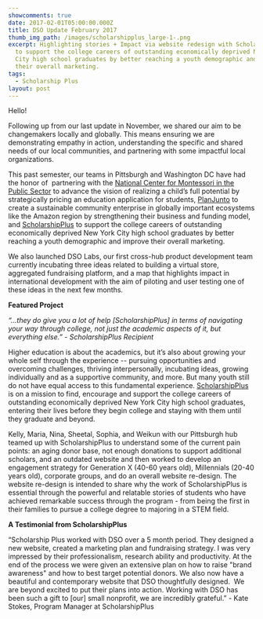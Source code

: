 ```yaml
---
showcomments: true
date: 2017-02-01T05:00:00.000Z
title: DSO Update February 2017
thumb_img_path: /images/scholarshipplus_large-1-.png
excerpt: Highlighting stories + Impact via website redesign with ScholarshipPlus
  to support the college careers of outstanding economically deprived New York
  City high school graduates by better reaching a youth demographic and improve
  their overall marketing.
tags:
  - Scholarship Plus
layout: post
---
```

Hello!

Following up from our last update in November, we shared our aim to be changemakers locally and globally. This means ensuring we are demonstrating empathy in action, understanding the specific and shared needs of our local communities, and partnering with some impactful local organizations.

This past semester, our teams in Pittsburgh and Washington DC have had the honor of  partnering with the [National Center for Montessori in the Public Sector](http://www.public-montessori.org/) to advance the vision of realizing a child’s full potential by strategically pricing an education application for students, [PlanJunto](http://www.planjunto.ec/) to create a sustainable community enterprise in globally important ecosystems like the Amazon region by strengthening their business and funding model, and [ScholarshipPlus](https://www.dsoglobal.org/posts/scholarship-plus/) to support the college careers of outstanding economically deprived New York City high school graduates by better reaching a youth demographic and improve their overall marketing.

We also launched DSO Labs, our first cross-hub product development team currently incubating three ideas related to building a virtual store, aggregated fundraising platform, and a map that highlights impact in international development with the aim of piloting and user testing one of these ideas in the next few months.

**Featured Project**

*“...they do give you a lot of help \[ScholarshipPlus] in terms of navigating your way through college, not just the academic aspects of it, but everything else.” - ScholarshipPlus Recipient*

Higher education is about the academics, but it’s also about growing your whole self through the experience -- pursuing opportunities and overcoming challenges, thriving interpersonally, incubating ideas, growing individually and as a supportive community, and more. But many youth still do not have equal access to this fundamental experience. [ScholarshipPlus](https://www.scholarshipplus.org) is on a mission to find, encourage and support the college careers of outstanding economically deprived New York City high school graduates, entering their lives before they begin college and staying with them until they graduate and beyond.

Kelly, Maria, Nina, Sheetal, Sophia, and Weikun with our Pittsburgh hub teamed up with ScholarshipPlus to understand some of the current pain points: an aging donor base, not enough donations to support additional scholars, and an outdated website and then worked to develop an engagement strategy for Generation X (40-60 years old), Millennials (20-40 years old), corporate groups, and do an overall website re-design. The website re-design is intended to share why the work of ScholarshipPlus is essential through the powerful and relatable stories of students who have achieved remarkable success through the program - from being the first in their families to pursue a college degree to majoring in a STEM field.

**A Testimonial from ScholarshipPlus**

“Scholarship Plus worked with DSO over a 5 month period. They designed a new website, created a marketing plan and fundraising strategy. I was very impressed by their professionalism, research ability and productivity. At the end of the process we were given an extensive plan on how to raise "brand awareness" and how to best target potential donors. We also now have a beautiful and contemporary website that DSO thoughtfully designed.  We are beyond excited to put their plans into action. Working with DSO has been such a gift to \[our] small nonprofit, we are incredibly grateful.” - Kate Stokes, Program Manager at ScholarshipPlus